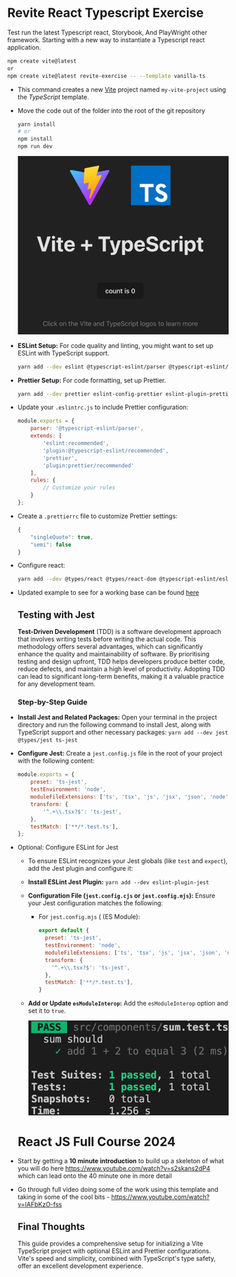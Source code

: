 # Revite React Typescript Exercise
Test run the latest Typescript react, Storybook, And PlayWright other framework. Starting with a new way to instantiate a Typescript react application.

```bash
npm create vite@latest
or 
npm create vite@latest revite-exercise -- --template vanilla-ts
```

- This command creates a new [Vite](https://vitejs.dev/guide/) project named `my-vite-project` using the *TypeScript* template.

- Move the code out of the folder into the root of the git repository

  ```bash
  yarn install 
  # or 
  npm install
  npm run dev
  ```

  ![Vite App](docs/assets/vite.png)

- **ESLint Setup:** For code quality and linting, you might want to set up ESLint with TypeScript support.

  ```bash
  yarn add --dev eslint @typescript-eslint/parser @typescript-eslint/eslint-plugin
  ```

- **Prettier Setup:** For code formatting, set up Prettier.

  ```bash
  yarn add --dev prettier eslint-config-prettier eslint-plugin-prettier
  ```

- Update your `.eslintrc.js` to include Prettier configuration:

  ```js
  module.exports = {
      parser: '@typescript-eslint/parser',
      extends: [
          'eslint:recommended',
          'plugin:@typescript-eslint/recommended',
          'prettier',
          'plugin:prettier/recommended'
      ],
      rules: {
          // Customize your rules
      }
  };
  
  ```

- Create a `.prettierrc` file to customize Prettier settings:

  ```js
  {
      "singleQuote": true,
      "semi": false
  }
  ```

- Configure react: 

  ```bash
  yarn add --dev @types/react @types/react-dom @typescript-eslint/eslint-plugin @typescript-eslint/parser @vitejs/plugin-react typescript 
  ```

- Updated example to see for a working base can be found [here](https://stackblitz.com/edit/vitejs-vite-jrsfbb?file=package.json&terminal=dev)

  ## Testing with Jest

  **Test-Driven Development** (TDD) is a software development approach that involves writing tests before writing the actual code. This methodology offers several advantages, which can significantly enhance the quality and maintainability of software. By prioritising testing and design upfront, TDD helps developers produce better code, reduce defects, and maintain a high level of productivity. Adopting TDD can lead to significant long-term benefits, making it a valuable practice for any development team.

  ### Step-by-Step Guide

- **Install Jest and Related Packages:** Open your terminal in the project directory and run the following command to install Jest, along with TypeScript support and other necessary packages: `yarn add --dev jest @types/jest ts-jest`

- **Configure Jest:** Create a `jest.config.js` file in the root of your project with the following content:

  ```javascript
  module.exports = {
      preset: 'ts-jest',
      testEnvironment: 'node',
      moduleFileExtensions: ['ts', 'tsx', 'js', 'jsx', 'json', 'node'],
      transform: {
          '^.+\\.tsx?$': 'ts-jest',
      },
      testMatch: ['**/*.test.ts'],
  };
  
  ```

- Optional: Configure ESLint for Jest

  - To ensure ESLint recognizes your Jest globals (like `test` and `expect`), add the Jest plugin and configure it:

  - **Install ESLint Jest Plugin:** `yarn add --dev eslint-plugin-jest`

  - **Configuration File (`jest.config.cjs` or `jest.config.mjs`):** Ensure your Jest configuration matches the following:

    - For `jest.config.mjs` ( (ES Module):

      ```javascript
      export default {
        preset: 'ts-jest',
        testEnvironment: 'node',
        moduleFileExtensions: ['ts', 'tsx', 'js', 'jsx', 'json', 'node'],
        transform: {
          '^.+\\.tsx?$': 'ts-jest',
        },
        testMatch: ['**/*.test.ts'],
      }
      
      ```

  - **Add or Update `esModuleInterop`:** Add the `esModuleInterop` option and set it to `true`.

    ![Jest Test](docs/assets/jest-test.png)

  # React JS Full Course 2024

- Start by getting a **10 minute introduction** to build up a skeleton of what you will do here https://www.youtube.com/watch?v=s2skans2dP4 which can lead onto the 40 minute one in more detail

- Go through full video doing some of the work using this template and taking in some of the cool bits - https://www.youtube.com/watch?v=lAFbKzO-fss

  ## Final Thoughts

  This guide provides a comprehensive setup for initializing a Vite TypeScript project with optional ESLint and Prettier configurations. Vite's speed and simplicity, combined with TypeScript's type safety, offer an excellent development experience.
